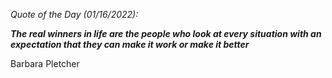 *Quote of the Day (01/16/2022):*

_**The real winners in life are the people who look at every situation with an expectation that they can make it work or make it better**_

Barbara Pletcher
